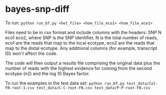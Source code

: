 # bayes-snp-diff

To run: `python run_bf.py <het_file> <hom_file_eco1> <hom_file_eco1>`

Files need to be in csv format and include columns with the headers: SNP N eco1 eco2, where SNP is the SNP identifier, N is the total number of reads, eco1 are the reads that map to the local ecotype, eco2 are the reads that map to the distal ecotype. Any additional columns (for example, transcript ID) won't affect the code.

The code will then output a results file comprising the original data plus  the number of reads with the highest evidence for coming from the second ecotype (n2) and the log 10 Bayes factor.

To run the examples in the test data set: `python run_bf.py test_data/Col-FN-root-1.csv test_data/C-C-root-FN.csv test_data/P-P-root-FN.csv`
